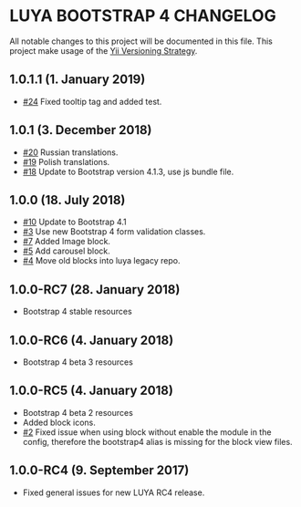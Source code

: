 # LUYA BOOTSTRAP 4 CHANGELOG

All notable changes to this project will be documented in this file. This project make usage of the [Yii Versioning Strategy](https://github.com/yiisoft/yii2/blob/master/docs/internals/versions.md).

## 1.0.1.1 (1. January 2019)

+ [#24](https://github.com/luyadev/luya-bootstrap4/issues/24) Fixed tooltip tag and added test.

## 1.0.1 (3. December 2018)

+ [#20](https://github.com/luyadev/luya-bootstrap4/pull/20) Russian translations.
+ [#19](https://github.com/luyadev/luya-bootstrap4/pull/19) Polish translations.
+ [#18](https://github.com/luyadev/luya-bootstrap4/issues/18) Update to Bootstrap version 4.1.3, use js bundle file.

## 1.0.0 (18. July 2018)

+ [#10](https://github.com/luyadev/luya-bootstrap4/issues/10) Update to Bootstrap 4.1
+ [#3](https://github.com/luyadev/luya-bootstrap4/issues/3) Use new Bootstrap 4 form validation classes.
+ [#7](https://github.com/luyadev/luya-bootstrap4/issues/7) Added Image block.
+ [#5](https://github.com/luyadev/luya-bootstrap4/issues/5) Add carousel block.
+ [#4](https://github.com/luyadev/luya-bootstrap4/issues/4) Move old blocks into luya legacy repo.

## 1.0.0-RC7 (28. January 2018)

+ Bootstrap 4 stable resources

## 1.0.0-RC6 (4. January 2018)

+ Bootstrap 4 beta 3 resources

## 1.0.0-RC5 (4. January 2018)

+ Bootstrap 4 beta 2 resources
+ Added block icons.
+ [#2](https://github.com/luyadev/luya-bootstrap4/issues/2) Fixed issue when using block without enable the module in the config, therefore the bootstrap4 alias is missing for the block view files.

## 1.0.0-RC4 (9. September 2017)

+ Fixed general issues for new LUYA RC4 release.
